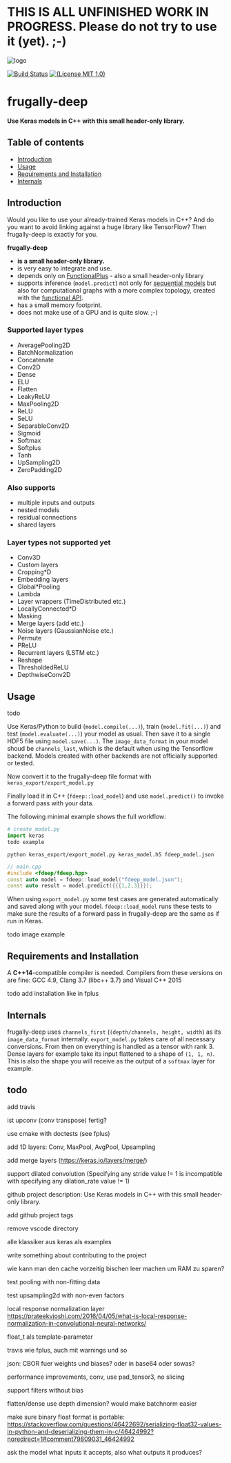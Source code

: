 # THIS IS ALL UNFINISHED WORK IN PROGRESS. Please do not try to use it (yet). ;-)

![logo](logo/fdeep.png.hidden)

[![Build Status](https://travis-ci.org/Dobiasd/frugally-deel.svg?branch=master)][travis]
[![(License MIT 1.0)](https://img.shields.io/badge/license-MIT%201.0-blue.svg)][license]

[travis]: https://travis-ci.org/Dobiasd/frugally-deep
[license]: LICENSE


frugally-deep
=============
**Use Keras models in C++ with this small header-only library.**


Table of contents
-----------------
  * [Introduction](#introduction)
  * [Usage](#usage)
  * [Requirements and Installation](#requirements-and-installation)
  * [Internals](#internals)


Introduction
------------

Would you like to use your already-trained Keras models in C++? And do you want to avoid linking against a huge library like TensorFlow? Then frugally-deep is exactly for you.

**frugally-deep**

* **is a small header-only library.**
* is very easy to integrate and use.
* depends only on [FunctionalPlus](https://github.com/Dobiasd/FunctionalPlus) - also a small header-only library
* supports inference (`model.predict`) not only for [sequential models](https://keras.io/getting-started/sequential-model-guide/) but also for computational graphs with a more complex topology, created with the [functional API](https://keras.io/getting-started/functional-api-guide/).
* has a small memory footprint.
* does not make use of a GPU and is quite slow. ;-)


### Supported layer types

* AveragePooling2D
* BatchNormalization
* Concatenate
* Conv2D
* Dense
* ELU
* Flatten
* LeakyReLU
* MaxPooling2D
* ReLU
* SeLU
* SeparableConv2D
* Sigmoid
* Softmax
* Softplus
* Tanh
* UpSampling2D
* ZeroPadding2D


### Also supports

* multiple inputs and outputs
* nested models
* residual connections
* shared layers


### Layer types not supported yet

* Conv3D
* Custom layers
* Cropping*D
* Embedding layers
* Global*Pooling
* Lambda
* Layer wrappers (TimeDistributed etc.)
* LocallyConnected*D
* Masking
* Merge layers (add etc.)
* Noise layers (GaussianNoise etc.)
* Permute
* PReLU
* Recurrent layers (LSTM etc.)
* Reshape
* ThresholdedReLU
* DepthwiseConv2D


Usage
-----

todo

Use Keras/Python to build (`model.compile(...)`), train (`model.fit(...)`) and test (`model.evaluate(...)`) your model as usual. Then save it to a single HDF5 file using `model.save(...)`. The `image_data_format` in your model shoud be `channels_last`, which is the default when using the Tensorflow backend. Models created with other backends are not officially supported or tested.

Now convert it to the frugally-deep file format with `keras_export/export_model.py`

Finally load it in C++ (`fdeep::load_model`) and use `model.predict()` to invoke a forward pass with your data.

The following minimal example shows the full workflow:

```python
# create_model.py
import keras
todo example
```

```
python keras_export/export_model.py keras_model.h5 fdeep_model.json
```

```cpp
// main.cpp
#include <fdeep/fdeep.hpp>
const auto model = fdeep::load_model("fdeep_model.json");
const auto result = model.predict({{{1,2,3}}});
```

When using `export_model.py` some test cases are generated automatically and saved along with your model. `fdeep::load_model` runs these tests to make sure the results of a forward pass in frugally-deep are the same as if run in Keras.

todo image example


Requirements and Installation
-----------------------------

A **C++14**-compatible compiler is needed. Compilers from these versions on are fine: GCC 4.9, Clang 3.7 (libc++ 3.7) and Visual C++ 2015

todo add installation like in fplus



Internals
---------

frugally-deep uses `channels_first` (`(depth/channels, height, width`) as its `image_data_format` internally. `export_model.py` takes care of all necessary conversions.
From then on everything is handled as a tensor with rank 3. Dense layers for example take its input flattened to a shape of `(1, 1, n)`. This is also the shape you will receive as the output of a `softmax` layer for example.





todo
----

add travis

ist upconv (conv transpose) fertig?

use cmake with doctests (see fplus)

add 1D layers: Conv, MaxPool, AvgPool, Upsampling

add merge layers (https://keras.io/layers/merge/)

support dilated convolution (Specifying any stride value != 1 is incompatible with specifying any dilation_rate value != 1)

github project description: Use Keras models in C++ with this small header-only library.

add github project tags

remove vscode directory

alle klassiker aus keras als examples

write something about contributing to the project

wie kann man den cache vorzeitig bischen leer machen um RAM zu sparen?

test pooling with non-fitting data

test upsampling2d with non-even factors

local response normalization layer https://prateekvjoshi.com/2016/04/05/what-is-local-response-normalization-in-convolutional-neural-networks/

float_t als template-parameter

travis wie fplus, auch mit warnings und so

json: CBOR fuer weights und biases? oder in base64 oder sowas?

performance improvements, conv, use pad_tensor3, no slicing

support filters without bias

flatten/dense use depth dimension? would make batchnorm easier

make sure binary float format is portable: https://stackoverflow.com/questions/46422692/serializing-float32-values-in-python-and-deserializing-them-in-c/46424992?noredirect=1#comment79809031_46424992

ask the model what inputs it accepts, also what outputs it produces?